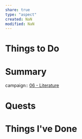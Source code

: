 ```yaml
---
share: true
type: "aspect"
created: NaN 
modified: NaN
---
```


# Things to Do

# Summary
campaign:: [06 - Literature](./06%20-%20Literature.md)
# Quests

# Things I've Done


